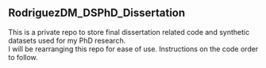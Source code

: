 ## RodriguezDM_DSPhD_Dissertation
This is a private repo to store final dissertation related code and synthetic datasets used for my PhD research.  
I will be rearranging this repo for ease of use. Instructions on the code order to follow.
